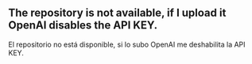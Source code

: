 The repository is not available, if I upload it OpenAI disables the API KEY.
-
El repositorio no está disponible, si lo subo OpenAI me deshabilita la API KEY.
